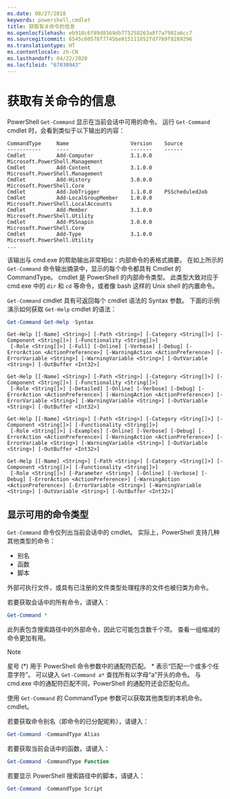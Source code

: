 ```yaml
---
ms.date: 08/27/2018
keywords: powershell,cmdlet
title: 获取有关命令的信息
ms.openlocfilehash: eb918c6f89d8369db775258263a8f7a7902a6cc7
ms.sourcegitcommit: 6545c60578f7745be015111052fd7769f8289296
ms.translationtype: HT
ms.contentlocale: zh-CN
ms.lasthandoff: 04/22/2020
ms.locfileid: "67030943"
---
```

# <a name="getting-information-about-commands"></a>获取有关命令的信息

PowerShell `Get-Command` 显示在当前会话中可用的命令。
运行 `Get-Command` cmdlet 时，会看到类似于以下输出的内容：

```output
CommandType     Name                    Version    Source
-----------     ----                    -------    ------
Cmdlet          Add-Computer            3.1.0.0    Microsoft.PowerShell.Management
Cmdlet          Add-Content             3.1.0.0    Microsoft.PowerShell.Management
Cmdlet          Add-History             3.0.0.0    Microsoft.PowerShell.Core
Cmdlet          Add-JobTrigger          1.1.0.0    PSScheduledJob
Cmdlet          Add-LocalGroupMember    1.0.0.0    Microsoft.PowerShell.LocalAccounts
Cmdlet          Add-Member              3.1.0.0    Microsoft.PowerShell.Utility
Cmdlet          Add-PSSnapin            3.0.0.0    Microsoft.PowerShell.Core
Cmdlet          Add-Type                3.1.0.0    Microsoft.PowerShell.Utility
...
```

该输出与 cmd.exe  的帮助输出非常相似：内部命令的表格式摘要。 在如上所示的 `Get-Command` 命令输出摘录中，显示的每个命令都具有 Cmdlet 的 CommandType。 cmdlet 是 PowerShell 的内部命令类型。 此类型大致对应于 cmd.exe 中的 `dir` 和 `cd` 等命令，或者像 bash 这样的 Unix shell 的内置命令。

`Get-Command` cmdlet 具有可返回每个 cmdlet 语法的 Syntax  参数。 下面的示例演示如何获取 `Get-Help` cmdlet 的语法：

```powershell
Get-Command Get-Help -Syntax
```

```output
Get-Help [[-Name] <String>] [-Path <String>] [-Category <String[]>] [-Component <String[]>] [-Functionality <String[]>]
 [-Role <String[]>] [-Full] [-Online] [-Verbose] [-Debug] [-ErrorAction <ActionPreference>] [-WarningAction <ActionPreference>] [-ErrorVariable <String>] [-WarningVariable <String>] [-OutVariable <String>] [-OutBuffer <Int32>]

Get-Help [[-Name] <String>] [-Path <String>] [-Category <String[]>] [-Component <String[]>] [-Functionality <String[]>]
 [-Role <String[]>] [-Detailed] [-Online] [-Verbose] [-Debug] [-ErrorAction <ActionPreference>] [-WarningAction <ActionPreference>] [-ErrorVariable <String>] [-WarningVariable <String>] [-OutVariable <String>] [-OutBuffer <Int32>]

Get-Help [[-Name] <String>] [-Path <String>] [-Category <String[]>] [-Component <String[]>] [-Functionality <String[]>]
 [-Role <String[]>] [-Examples] [-Online] [-Verbose] [-Debug] [-ErrorAction <ActionPreference>] [-WarningAction <ActionPreference>] [-ErrorVariable <String>] [-WarningVariable <String>] [-OutVariable <String>] [-OutBuffer <Int32>]

Get-Help [[-Name] <String>] [-Path <String>] [-Category <String[]>] [-Component <String[]>] [-Functionality <String[]>]
 [-Role <String[]>] [-Parameter <String>] [-Online] [-Verbose] [-Debug] [-ErrorAction <ActionPreference>] [-WarningAction <ActionPreference>] [-ErrorVariable <String>] [-WarningVariable <String>] [-OutVariable <String>] [-OutBuffer <Int32>]
```

## <a name="displaying-available-command-by-type"></a>显示可用的命令类型

`Get-Command` 命令仅列出当前会话中的 cmdlet。 实际上，PowerShell 支持几种其他类型的命令：

- 别名
- 函数
- 脚本

外部可执行文件，或具有已注册的文件类型处理程序的文件也被归类为命令。

若要获取会话中的所有命令，请键入：

```powershell
Get-Command *
```

此列表包含搜索路径中的外部命令，因此它可能包含数千个项。
查看一组缩减的命令更加有用。

> [!NOTE]
> 星号 (\*) 用于 PowerShell 命令参数中的通配符匹配。 \* 表示“匹配一个或多个任意字符”。 可以键入 `Get-Command a*` 查找所有以字母“a”开头的命令。 与 cmd.exe  中的通配符匹配不同，PowerShell 的通配符还会匹配句点。

使用 `Get-Command` 的 CommandType 参数可以获取其他类型的本机命令。
cmdlet。

若要获取命令别名（即命令的已分配昵称），请键入：

```powershell
Get-Command -CommandType Alias
```

若要获取当前会话中的函数，请键入：

```powershell
Get-Command -CommandType Function
```

若要显示 PowerShell 搜索路径中的脚本，请键入：

```powershell
Get-Command -CommandType Script
```
